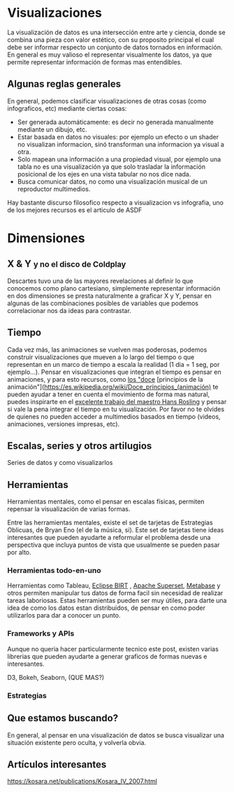# Visualizaciones

La visualización de datos es una intersección entre arte y ciencia, donde se combina una pieza con valor estético, con su proposito principal el cual debe ser informar respecto un conjunto de datos tornados en información. En general es muy valioso el representar visualmente los datos, ya que permite representar información de formas mas entendibles.

## Algunas reglas generales

En general, podemos clasificar visualizaciones de otras cosas (como infograficos, etc) mediante ciertas cosas:

* Ser generada automáticamente: es decir no generada manualmente mediante un dibujo, etc.
* Estar basada en datos no visuales: por ejemplo un efecto o un shader no visualizan informacion, sinó transforman una informacion ya visual a otra.
* Solo mapean una información a una propiedad visual, por ejemplo una tabla no es una visualización ya que solo trasladar la información posicional de los ejes en una vista tabular no nos dice nada.
* Busca comunicar datos, no como una visualización musical de un reproductor multimedios.

Hay bastante discurso filosofico respecto a visualizacion vs infografia, uno de los mejores recursos es el articulo de ASDF


# Dimensiones

## X & Y <small>y no el disco de Coldplay</small>

Descartes tuvo una de las mayores revelaciones al definir lo que conocemos como plano cartesiano, simplemente representar información en dos dimensiones se presta naturalmente a graficar X y Y, pensar en algunas de las combinaciones posibles de variables que podemos correlacionar nos da ideas para contrastar.

## Tiempo
Cada vez más, las animaciones se vuelven mas poderosas, podemos construir visualizaciones que mueven a lo largo del tiempo o que representan en un marco de tiempo a escala la realidad (1 dia = 1 seg, por ejemplo...). Pensar en visualizaciones que integran el tiempo es pensar en animaciones, y para esto recursos, como [los "doce](https://en.wikipedia.org/wiki/12_basic_principles_of_animation) [principios de la animación"](https://es.wikipedia.org/wiki/Doce_principios_(animación) te pueden ayudar a tener en cuenta el movimiento de forma mas natural, puedes inspirarte en el [excelente trabajo del maestro Hans Rosling](https://www.youtube.com/watch?v=jbkSRLYSojo) y pensar si vale la pena integrar el tiempo en tu visualización. Por favor no te olvides de quienes no pueden acceder a multimedios basados en tiempo (videos, animaciones, versiones impresas, etc).

## Escalas, series y otros artilugios

Series de datos y como visualizarlos

## Herramientas

Herramientas mentales, como el pensar en escalas físicas, permiten repensar la visualización de varias formas.

Entre las herramientas mentales, existe el set de tarjetas de Estrategias Oblicuas, de Bryan Eno (el de la música, si). Este set de tarjetas tiene ideas interesantes que pueden ayudarte a reformular el problema desde una perspectiva que incluya puntos de vista que usualmente se pueden pasar por alto.

### Herramientas todo-en-uno
Herramientas como Tableau, [Eclipse BIRT](http://www.eclipse.org/birt/) , [Apache Superset](https://github.com/apache/incubator-superset), [Metabase](https://github.com/metabase/metabase) y otros permiten manipular tus datos de forma facil sin necesidad de realizar tareas laboriosas. Estas herramientas pueden ser muy útiles, para darte una idea de como los datos estan distribuidos, de pensar en como poder utilizarlos para dar a conocer un punto.

### Frameworks y APIs
Aunque no queria hacer particularmente tecnico este post, existen varias librerias que pueden ayudarte a generar graficos de formas nuevas e interesantes.

D3, Bokeh, Seaborn, (QUE MAS?)

### Estrategias


## Que estamos buscando?

En general, al pensar en una visualización de datos se busca visualizar una situación existente pero oculta, y volverla obvia.




## Artículos interesantes
https://kosara.net/publications/Kosara_IV_2007.html
